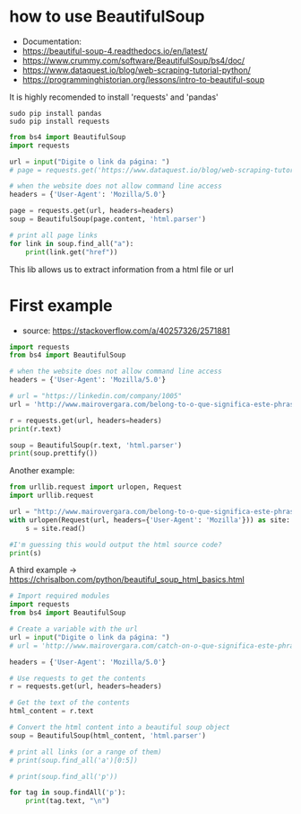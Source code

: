 # how to use BeautifulSoup
+ Documentation:
+ https://beautiful-soup-4.readthedocs.io/en/latest/
+ https://www.crummy.com/software/BeautifulSoup/bs4/doc/
+ https://www.dataquest.io/blog/web-scraping-tutorial-python/
+ https://programminghistorian.org/lessons/intro-to-beautiful-soup

It is highly recomended to install 'requests' and 'pandas'

    sudo pip install pandas
    sudo pip install requests

``` python
from bs4 import BeautifulSoup
import requests

url = input("Digite o link da página: ")
# page = requests.get('https://www.dataquest.io/blog/web-scraping-tutorial-python/')

# when the website does not allow command line access
headers = {'User-Agent': 'Mozilla/5.0'}

page = requests.get(url, headers=headers)
soup = BeautifulSoup(page.content, 'html.parser')

# print all page links
for link in soup.find_all("a"):
    print(link.get("href"))
```

This lib allows us to extract information from a html file or url

# First example
+ source: https://stackoverflow.com/a/40257326/2571881

``` python
import requests
from bs4 import BeautifulSoup

# when the website does not allow command line access
headers = {'User-Agent': 'Mozilla/5.0'}

# url = "https://linkedin.com/company/1005"
url = 'http://www.mairovergara.com/belong-to-o-que-significa-este-phrasal-verb/'

r = requests.get(url, headers=headers)
print(r.text)

soup = BeautifulSoup(r.text, 'html.parser')
print(soup.prettify())
```

Another example:

``` python
from urllib.request import urlopen, Request
import urllib.request

url = "http://www.mairovergara.com/belong-to-o-que-significa-este-phrasal-verb/"
with urlopen(Request(url, headers={'User-Agent': 'Mozilla'})) as site:
    s = site.read()

#I'm guessing this would output the html source code?
print(s)
```

A third example →  https://chrisalbon.com/python/beautiful_soup_html_basics.html

``` python
# Import required modules
import requests
from bs4 import BeautifulSoup

# Create a variable with the url
url = input("Digite o link da página: ")
# url = 'http://www.mairovergara.com/catch-on-o-que-significa-este-phrasal-verb/'

headers = {'User-Agent': 'Mozilla/5.0'}

# Use requests to get the contents
r = requests.get(url, headers=headers)

# Get the text of the contents
html_content = r.text

# Convert the html content into a beautiful soup object
soup = BeautifulSoup(html_content, 'html.parser')

# print all links (or a range of them)
# print(soup.find_all('a')[0:5])

# print(soup.find_all('p'))

for tag in soup.findAll('p'):
    print(tag.text, "\n")
```

